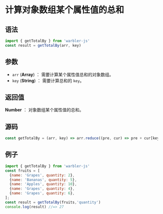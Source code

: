 

# 计算对象数组某个属性值的总和

## 语法

```js
import { getTotalBy } from 'warbler-js'
const result = getTotalBy(arr, key)
```

## 参数

- `arr` (**Array**) ： 需要计算某个属性值总和的对象数组。
- `key` (**String**) ： 需要计算总和的 `key`。

## 返回值

**Number** ： 对象数组某个属性值的总和。

## 源码

```js
const getTotalBy = (arr, key) => arr.reduce((pre, cur) => pre + cur[key], 0);
```

## 例子

```js
import { getTotalBy } from 'warbler-js'
const fruits = [
  {name: 'Grapes', quantity: 2},
  {name: 'Bananas', quantity: 5},
  {name: 'Apples', quantity: 10},
  {name: 'Grapes', quantity: 4},
  {name: 'Grapes', quantity: 6},
];
const result = getTotalBy(fruits,'quantity')
console.log(result) //=> 27
```